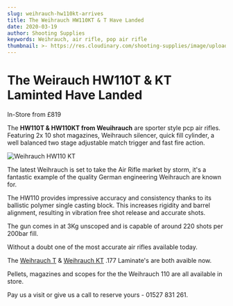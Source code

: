 ```yaml
---
slug: weihrauch-hw110kt-arrives
title: The Weihrauch HW110KT & T Have Landed
date: 2020-03-19
author: Shooting Supplies
keywords: Weihrauch, air rifle, pop air rifle
thumbnail: >- https://res.cloudinary.com/shooting-supplies/image/upload/v1584620342/Weihrauch-HW-110KT-FB_zzgl0m.jpg
---
```


# The Weirauch HW110T & KT Laminted Have Landed

In-Store from £819

The **HW110T & HW110KT from Weuihrauch** are sporter style pcp air rifles. Featuring 2x 10 shot magazines, Weihrauch silencer, quick fill cylinder, a well balanced two stage adjustable match trigger and fast fire action.

![Weihrauch HW110 KT](https://res.cloudinary.com/shooting-supplies/image/upload/w_800,ar_16:9,c_fill,g_auto,e_sharpen/v1584619559/Weihrauch-HW110-KT-T_hynb0o.png)

The latest Weihrauch is set to take the Air Rifle market by storm, it's a fantastic example of the quality German engineering Weihrauch are known for. 

The HW110 provides impressive accuracy and consistency thanks to its ballistic polymer single casting block. This increases rigidity and barrel alignment, resulting in vibration free shot release and accurate shots.

The gun comes in at 3Kg unscoped and is capable of around 220 shots per 200bar fill. 

Without a doubt one of the most accurate air rifles available today.

The [Weihrauch T](/guns/weihrauch-hw-110-t2107268) & [Weihrauch KT](/guns/weihrauch-hw-110-kt-2107116) .177 Laminate's are both avaible now.

Pellets, magazines and scopes for the the Weihrauch 110 are all available in store.

Pay us a visit or give us a call to reserve yours - 01527 831 261.






